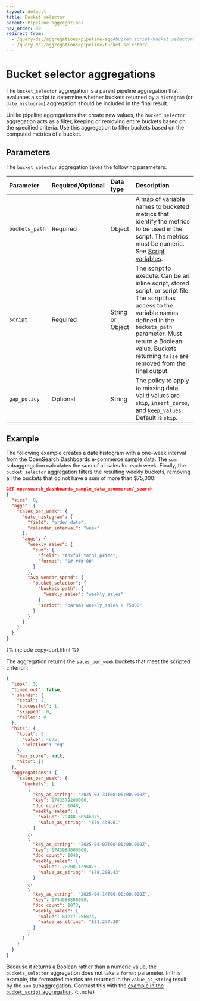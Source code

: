 ```yaml
---
layout: default
title: Bucket selector
parent: Pipeline aggregations
nav_order: 30
redirect_from:
  - /query-dsl/aggregations/pipeline-agg#bucket_script-bucket_selector/
  - /query-dsl/aggregations/pipeline/bucket-selector/
---
```


# Bucket selector aggregations

The `bucket_selector` aggregation is a parent pipeline aggregation that evaluates a script to determine whether buckets returned by a `histogram` (or `date_histogram`) aggregation should be included in the final result. 

Unlike pipeline aggregations that create new values, the `bucket_selector` aggregation acts as a filter, keeping or removing entire buckets based on the specified criteria. Use this aggregation to filter buckets based on the computed metrics of a bucket. 

## Parameters

The `bucket_selector` aggregation takes the following parameters.

| Parameter             | Required/Optional | Data type       | Description |
| :--                   | :--               |  :--            | :--         |
| `buckets_path`        | Required          | Object          | A map of variable names to bucketed metrics that identify the metrics to be used in the script. The metrics must be numeric. See [Script variables]({{site.url}}{{site.baseurl}}/aggregations/pipeline/bucket-script#script-variables). |
| `script`              | Required          | String or Object | The script to execute. Can be an inline script, stored script, or script file. The script has access to the variable names defined in the `buckets_path` parameter. Must return a Boolean value. Buckets returning `false` are removed from the final output. |
| `gap_policy`          | Optional          | String          | The policy to apply to missing data. Valid values are `skip`, `insert_zeros`, and `keep_values`. Default is `skip`. |


## Example

The following example creates a date histogram with a one-week interval from the OpenSearch Dashboards e-commerce sample data. The `sum` subaggregation calculates the sum of all sales for each week. Finally, the `bucket_selector` aggregation filters the resulting weekly buckets, removing all the buckets that do not have a sum of more than $75,000:

```json
GET opensearch_dashboards_sample_data_ecommerce/_search
{
  "size": 0,
  "aggs": {
    "sales_per_week": {
      "date_histogram": {
        "field": "order_date",
        "calendar_interval": "week"
      },
      "aggs": {
        "weekly_sales": {
          "sum": {
            "field": "taxful_total_price",
            "format": "$#,###.00"
          }
        },
        "avg_vendor_spend": {
          "bucket_selector": {
            "buckets_path": {
              "weekly_sales": "weekly_sales"
            },
            "script": "params.weekly_sales > 75000"
          }
        }
      }
    }
  }
}
```
{% include copy-curl.html %}

The aggregation returns the `sales_per_week` buckets that meet the scripted criterion:

```json
{
  "took": 3,
  "timed_out": false,
  "_shards": {
    "total": 1,
    "successful": 1,
    "skipped": 0,
    "failed": 0
  },
  "hits": {
    "total": {
      "value": 4675,
      "relation": "eq"
    },
    "max_score": null,
    "hits": []
  },
  "aggregations": {
    "sales_per_week": {
      "buckets": [
        {
          "key_as_string": "2025-03-31T00:00:00.000Z",
          "key": 1743379200000,
          "doc_count": 1048,
          "weekly_sales": {
            "value": 79448.60546875,
            "value_as_string": "$79,448.61"
          }
        },
        {
          "key_as_string": "2025-04-07T00:00:00.000Z",
          "key": 1743984000000,
          "doc_count": 1048,
          "weekly_sales": {
            "value": 78208.4296875,
            "value_as_string": "$78,208.43"
          }
        },
        {
          "key_as_string": "2025-04-14T00:00:00.000Z",
          "key": 1744588800000,
          "doc_count": 1073,
          "weekly_sales": {
            "value": 81277.296875,
            "value_as_string": "$81,277.30"
          }
        }
      ]
    }
  }
}
```

Because it returns a Boolean rather than a numeric value, the `buckets_selector` aggregation does not take a `format` parameter. In this example, the formatted metrics are returned in the `value_as_string` result by the `sum` subaggregation. Contrast this with the [example in the `bucket_script` aggregation]({{site.url}}{{site.baseurl}}/aggregations/pipeline/bucket-script/#example).
{: .note}